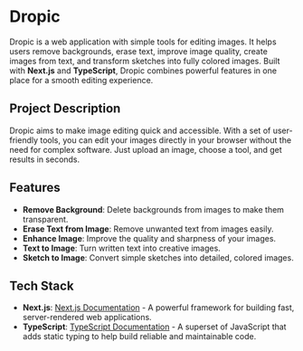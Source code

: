 # Dropic

Dropic is a web application with simple tools for editing images. It helps users remove backgrounds, erase text, improve image quality, create images from text, and transform sketches into fully colored images. Built with **Next.js** and **TypeScript**, Dropic combines powerful features in one place for a smooth editing experience.

## Project Description

Dropic aims to make image editing quick and accessible. With a set of user-friendly tools, you can edit your images directly in your browser without the need for complex software. Just upload an image, choose a tool, and get results in seconds.

## Features

- **Remove Background**: Delete backgrounds from images to make them transparent.
- **Erase Text from Image**: Remove unwanted text from images easily.
- **Enhance Image**: Improve the quality and sharpness of your images.
- **Text to Image**: Turn written text into creative images.
- **Sketch to Image**: Convert simple sketches into detailed, colored images.

## Tech Stack

- **Next.js**: [Next.js Documentation](https://nextjs.org/docs) - A powerful framework for building fast, server-rendered web applications.
- **TypeScript**: [TypeScript Documentation](https://www.typescriptlang.org/docs/) - A superset of JavaScript that adds static typing to help build reliable and maintainable code.